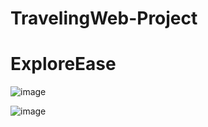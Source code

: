 # TravelingWeb-Project
# ExploreEase
![image](https://github.com/user-attachments/assets/0f35e381-aad8-4b0d-8460-18f4ebaf403a)

![image](https://github.com/user-attachments/assets/661ca1c1-a20d-429d-a43d-dbc4ffa49247)
